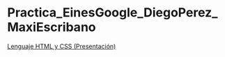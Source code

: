 # Practica_EinesGoogle_DiegoPerez_MaxiEscribano

[Lenguaje HTML y CSS (Presentación)](https://docs.google.com/presentation/d/1_-Ufi0ZoDDaVEFI39Z2wPsCWlwSvnX7BbM0LtATep6E/edit?usp=sharing)
